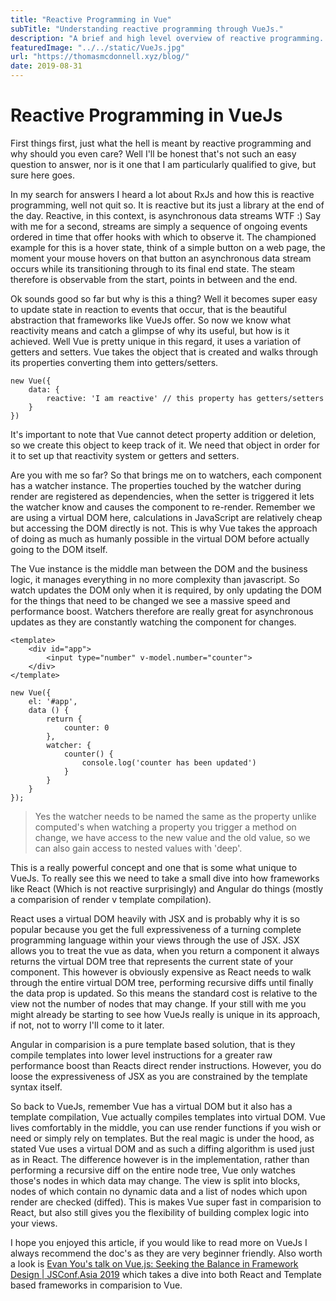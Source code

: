```yaml
---
title: "Reactive Programming in Vue"
subTitle: "Understanding reactive programming through VueJs."
description: "A brief and high level overview of reactive programming. Supercharge your frontend with VueJs's implementation of asynchronous data streams."
featuredImage: "../../static/VueJs.jpg"
url: "https://thomasmcdonnell.xyz/blog/"
date: 2019-08-31
---
```


# Reactive Programming in VueJs


First things first, just what the hell is meant by reactive programming and why should you even care? Well I'll
be honest that's not such an easy question to answer, nor is it one that I am particularly qualified to give, but sure here goes.


In my search for answers I heard a lot about RxJs and how this is reactive programming, well not quit so. It is reactive but
its just a library at the end of the day. Reactive, in this context, is asynchronous data streams WTF :) Say with me for a second,
streams are simply a sequence of ongoing events ordered in time that offer hooks with which to observe it. The championed 
example for this is a hover state, think of a simple button on a web page, the moment your mouse hovers on that button
an asynchronous data stream occurs while its transitioning through to its final end state. The steam therefore is observable 
from the start, points in between and the end.


Ok sounds good so far but why is this a thing? Well it becomes super easy to update state in reaction to events that occur,
that is the beautiful abstraction that frameworks like VueJs offer. So now we know what reactivity means and catch a glimpse 
of why its useful, but how is it achieved. Well Vue is pretty unique in this regard, it uses a variation of getters and setters. 
Vue takes the object that is created and walks through its properties converting them into getters/setters.

```vue
new Vue({
    data: {
        reactive: 'I am reactive' // this property has getters/setters
    }
})
```

It's important to note that Vue cannot detect property addition or deletion, so we create this object to keep track of it. 
We need that object in order for it to set up that reactivity system or getters and setters.


Are you with me so far? So that brings me on to watchers, each component has a watcher instance. The properties touched
by the watcher during render are registered as dependencies, when the setter is triggered it lets the watcher know and causes
the component to re-render. Remember we are using a virtual DOM here, calculations in JavaScript are relatively cheap but 
accessing the DOM directly is not. This is why Vue takes the approach of doing as much as humanly possible in the virtual 
DOM before actually going to the DOM itself.


The Vue instance is the middle man between the DOM and the business logic, it manages everything in no more complexity than javascript.
So watch updates the DOM only when it is required, by only updating the DOM for the things that need to be changed we see a massive speed and performance 
boost. Watchers therefore are really great for asynchronous updates as they are constantly watching the component for changes.

```vue
<template>
    <div id="app">
        <input type="number" v-model.number="counter">
    </div>
</template>

new Vue({
    el: '#app',
    data () {
        return {
            counter: 0
        },
        watcher: {
            counter() {
                console.log('counter has been updated')
            }
        }
    }
});
```
> Yes the watcher needs to be named the same as the property unlike computed's when watching a property you trigger a method on change, 
we have access to the new value and the old value, so we can also gain access to nested values with 'deep'.


This is a really powerful concept and one that is some what unique to VueJs. To really see this we need to take a small dive 
into how frameworks like React (Which is not reactive surprisingly) and Angular do things (mostly a comparision of render v template compilation). 


React uses a virtual DOM heavily with JSX and is probably why it is so popular because you get the full expressiveness of a turning complete programming language within
your views through the use of JSX. JSX allows you to treat the vue as data, when you return a component it always returns the 
virtual DOM tree that represents the current state of your component. This however is obviously expensive as React needs to walk through 
the entire virtual DOM tree, performing recursive diffs until finally the data prop is updated. So this means the standard cost 
is relative to the view not the number of nodes that may change. If your still with me you might already be starting to see how VueJs really 
is unique in its approach, if not, not to worry I'll come to it later. 


Angular in comparision is a pure template based solution, that is they compile templates into 
lower level instructions for a greater raw performance boost than Reacts direct render instructions. However, you do loose the 
expressiveness of JSX as you are constrained by the template syntax itself. 


So back to VueJs, remember Vue has a virtual DOM but it also has a template compilation, Vue actually compiles templates into
virtual DOM. Vue lives comfortably in the middle, you can use render functions if you wish or need or simply rely on templates.
But the real magic is under the hood, as stated Vue uses a virtual DOM and as such a diffing algorithm is used just as in React. The 
difference however is in the implementation, rather than performing a recursive diff on the entire node tree, Vue only watches those's nodes in 
which data may change. The view is split into blocks, nodes of which contain no dynamic data and a list of nodes which upon render 
are checked (diffed). This is makes Vue super fast in comparision to React, but also still gives you the flexibility of building complex 
logic into your views. 


I hope you enjoyed this article, if you would like to read more on VueJs I always recommend the doc's as they are very beginner 
friendly. Also worth a look is [Evan You's talk on Vue.js: Seeking the Balance in Framework Design | JSConf.Asia 2019](https://www.youtube.com/watch?v=ANtSWq-zI0s&t=1282s) which takes a
dive into both React and Template based frameworks in comparision to Vue.   
  
